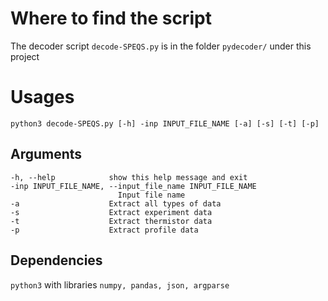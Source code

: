 # Where to find the script
The decoder script `decode-SPEQS.py` is in the folder `pydecoder/` under this project


# Usages

```
python3 decode-SPEQS.py [-h] -inp INPUT_FILE_NAME [-a] [-s] [-t] [-p]
```

## Arguments

```
-h, --help            show this help message and exit
-inp INPUT_FILE_NAME, --input_file_name INPUT_FILE_NAME
                        Input file name
-a                    Extract all types of data
-s                    Extract experiment data
-t                    Extract thermistor data
-p                    Extract profile data
```


## Dependencies

`python3` with libraries `numpy, pandas, json, argparse` 